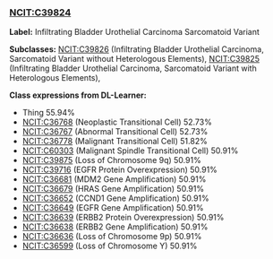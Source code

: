 
### [NCIT:C39824](http://purl.obolibrary.org/obo/NCIT_C39824)
**Label:** Infiltrating Bladder Urothelial Carcinoma Sarcomatoid Variant

**Subclasses:** [NCIT:C39826](http://purl.obolibrary.org/obo/NCIT_C39826) (Infiltrating Bladder Urothelial Carcinoma, Sarcomatoid Variant without Heterologous Elements), [NCIT:C39825](http://purl.obolibrary.org/obo/NCIT_C39825) (Infiltrating Bladder Urothelial Carcinoma, Sarcomatoid Variant with Heterologous Elements), 

**Class expressions from DL-Learner:**

- Thing 55.94%
- [NCIT:C36768](http://purl.obolibrary.org/obo/NCIT_C36768) (Neoplastic Transitional Cell) 52.73%
- [NCIT:C36767](http://purl.obolibrary.org/obo/NCIT_C36767) (Abnormal Transitional Cell) 52.73%
- [NCIT:C36778](http://purl.obolibrary.org/obo/NCIT_C36778) (Malignant Transitional Cell) 51.82%
- [NCIT:C60303](http://purl.obolibrary.org/obo/NCIT_C60303) (Malignant Spindle Transitional Cell) 50.91%
- [NCIT:C39875](http://purl.obolibrary.org/obo/NCIT_C39875) (Loss of Chromosome 9q) 50.91%
- [NCIT:C39716](http://purl.obolibrary.org/obo/NCIT_C39716) (EGFR Protein Overexpression) 50.91%
- [NCIT:C36681](http://purl.obolibrary.org/obo/NCIT_C36681) (MDM2 Gene Amplification) 50.91%
- [NCIT:C36679](http://purl.obolibrary.org/obo/NCIT_C36679) (HRAS Gene Amplification) 50.91%
- [NCIT:C36652](http://purl.obolibrary.org/obo/NCIT_C36652) (CCND1 Gene Amplification) 50.91%
- [NCIT:C36649](http://purl.obolibrary.org/obo/NCIT_C36649) (EGFR Gene Amplification) 50.91%
- [NCIT:C36639](http://purl.obolibrary.org/obo/NCIT_C36639) (ERBB2 Protein Overexpression) 50.91%
- [NCIT:C36638](http://purl.obolibrary.org/obo/NCIT_C36638) (ERBB2 Gene Amplification) 50.91%
- [NCIT:C36636](http://purl.obolibrary.org/obo/NCIT_C36636) (Loss of Chromosome 9p) 50.91%
- [NCIT:C36599](http://purl.obolibrary.org/obo/NCIT_C36599) (Loss of Chromosome Y) 50.91%


